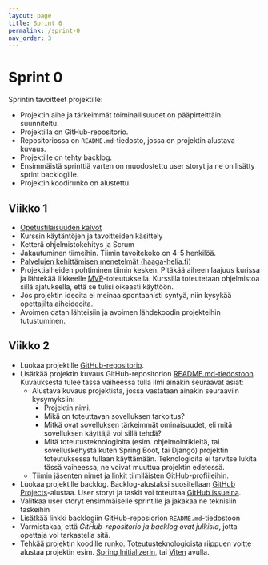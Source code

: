 ```yaml
---
layout: page
title: Sprint 0
permalink: /sprint-0
nav_order: 3
---
```


# Sprint 0

Sprintin tavoitteet projektille:

- Projektin aihe ja tärkeimmät toiminallisuudet on pääpirteittäin suunniteltu.
- Projektilla on GitHub-repositorio.
- Repositoriossa on `README.md`-tiedosto, jossa on projektin alustava kuvaus.
- Projektille on tehty backlog.
- Ensimmäistä sprinttiä varten on muodostettu user storyt ja ne on lisätty sprint backlogille.
- Projektin koodirunko on alustettu.

## Viikko 1

- [Opetustilaisuuden kalvot](./kalvot/johdanto/johdanto.pdf)
- Kurssin käytäntöjen ja tavoitteiden käsittely
- Ketterä ohjelmistokehitys ja Scrum
- Jakautuminen tiimeihin. Tiimin tavoitekoko on 4-5 henkilöä.
- [Palvelujen kehittämisen menetelmät (haaga-helia.fi)](https://www.haaga-helia.fi/fi/tool-factory-menetelmat-palvelujen-kehittamiseen)
- Projektiaiheiden pohtiminen tiimin kesken. Pitäkää aiheen laajuus kurissa ja lähtekää liikkeelle [MVP](https://tuotejohtaminen.fi/mita-tarkoittaa-mvp-ja-mita-ei/)-toteutuksella. Kurssilla toteutetaan ohjelmistoa sillä ajatuksella, että se tulisi oikeasti käyttöön.
- Jos projektin ideoita ei meinaa spontaanisti syntyä, niin kysykää opettajilta aiheideoita.
- Avoimen datan lähteisiin ja avoimen lähdekoodin projekteihin tutustuminen.

## Viikko 2

- Luokaa projektille [GitHub-repositorio](https://docs.github.com/en/get-started/quickstart/create-a-repo).
- Lisätkää projektin kuvaus GitHub-repositorion [README.md-tiedostoon](https://docs.github.com/en/repositories/managing-your-repositorys-settings-and-features/customizing-your-repository/about-readmes). Kuvauksesta tulee tässä vaiheessa tulla ilmi ainakin seuraavat asiat:
  - Alustava kuvaus projektista, jossa vastataan ainakin seuraaviin kysymyksiin:
    - Projektin nimi.
    - Mikä on toteuttavan sovelluksen tarkoitus?
    - Mitkä ovat sovelluksen tärkeimmät ominaisuudet, eli mitä sovelluksen käyttäjä voi sillä tehdä?
    - Mitä toteutusteknologioita (esim. ohjelmointikieltä, tai sovelluskehystä kuten Spring Boot, tai Django) projektin toteutuksessa tullaan käyttämään. Teknologioita ei tarvitse lukita tässä vaiheessa, ne voivat muuttua projektin edetessä.
  - Tiimin jäsenten nimet ja linkit tiimiläisten GitHub-profiileihin.
- Luokaa projektille backlog. Backlog-alustaksi suositellaan [GitHub Projects](https://docs.github.com/en/issues/planning-and-tracking-with-projects/learning-about-projects/about-projects)-alustaa. User storyt ja taskit voi toteuttaa [GitHub issueina](https://github.com/features/issues).
- Valitkaa user storyt ensimmäiselle sprintille ja jakakaa ne teknisiin taskeihin
- Lisätkää linkki backlogiin GitHub-reposiorion `README.md`-tiedostoon
- Varmistakaa, että _GitHub-repositorio ja backlog ovat julkisia_, jotta opettaja voi tarkastella sitä.
- Tehkää projektin koodille runko. Toteutusteknologioista riippuen voitte alustaa projektin esim. [Spring Initializerin](https://start.spring.io/), tai [Viten](https://start.spring.io/) avulla.
